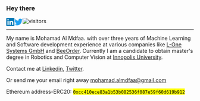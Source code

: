 ### Hey there
<a href="https://www.linkedin.com/in/mohamad-al-mdfaa/">
  <img align="left" alt="Mohamad's LinkedIN" width="22px" src="https://raw.githubusercontent.com/mhd-medfa/mhd-medfa/main/assets/linkedin.svg" />
</a>
<a href="https://twitter.com/mohamadalmadfaa">
  <img align="left" alt="Mohamad Al Mdfaa | Twitter" width="22px" src="https://raw.githubusercontent.com/mhd-medfa/mhd-medfa/main/assets/twitter.svg" />
</a>

![visitors](https://visitor-badge.glitch.me/badge?page_id=mhd-medfa.mhd-medfa)
<hr>

My name is Mohamad Al Mdfaa. with over three years of Machine Learning and Software development experience at various companies like [L-One Systems GmbH](https://l-one.de/) and [BeeOrder](https://beeorder.com). Currently I am a candidate to obtain master's degree in Robotics and Computer Vision at [Innopolis University](https://innopolis.university/).

Contact me at [Linkedin](https://www.linkedin.com/in/mohamad-al-mdfaa/), [Twitter](https://twitter.com/mohamadalmadfaa).

Or send me your email right away [mohamad.almdfaa@gmail.com](mohamad.almdfaa@gmail.com)





Ethereum address-ERC20: <a href="0xcc410ece83a1b53b082536f087e59f60d619b912">
</a>
<mark>`0xcc410ece83a1b53b082536f087e59f60d619b912`</mark>

